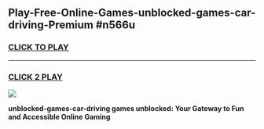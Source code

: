 
## Play-Free-Online-Games-unblocked-games-car-driving-Premium #n566u
<h3>
<a href="https://premium.freeplayer.one?title=unblocked-games-car-driving&ref=8M">CLICK TO PLAY</a></h3>
<hr>

<h3>
<a href="https://premium.freeplayer.one?title=unblocked-games-car-driving&ref=8M">CLICK 2 PLAY</a>
  
</h3>

<a href="https://premium.freeplayer.one?title=unblocked-games-car-driving&ref=8M"><img src="https://clearcache.store/games.png"></a>


**unblocked-games-car-driving games unblocked: Your Gateway to Fun and Accessible Online Gaming**
